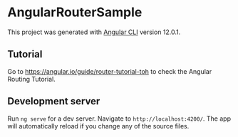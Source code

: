 # AngularRouterSample

This project was generated with [Angular CLI](https://github.com/angular/angular-cli) version 12.0.1.

## Tutorial
Go to  https://angular.io/guide/router-tutorial-toh to check the Angular Routing Tutorial.

## Development server

Run `ng serve` for a dev server. Navigate to `http://localhost:4200/`. The app will automatically reload if you change any of the source files.
